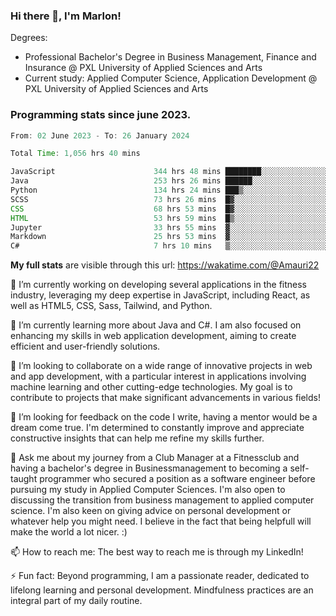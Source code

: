 
### Hi there 👋, I'm Marlon!

Degrees: 
- Professional Bachelor's Degree in Business Management, Finance and Insurance @ PXL University of Applied Sciences and Arts
- Current study: Applied Computer Science, Application Development @ PXL University of Applied Sciences and Arts

### Programming stats since june 2023.
<!--START_SECTION:waka-->

```java
From: 02 June 2023 - To: 26 January 2024

Total Time: 1,056 hrs 40 mins

JavaScript                      344 hrs 48 mins ████████░░░░░░░░░░░░░░░░░   32.55 %
Java                            253 hrs 26 mins ██████░░░░░░░░░░░░░░░░░░░   23.93 %
Python                          134 hrs 24 mins ███▒░░░░░░░░░░░░░░░░░░░░░   12.69 %
SCSS                            73 hrs 26 mins  █▓░░░░░░░░░░░░░░░░░░░░░░░   06.93 %
CSS                             68 hrs 53 mins  █▓░░░░░░░░░░░░░░░░░░░░░░░   06.50 %
HTML                            53 hrs 59 mins  █▒░░░░░░░░░░░░░░░░░░░░░░░   05.10 %
Jupyter                         33 hrs 55 mins  ▓░░░░░░░░░░░░░░░░░░░░░░░░   03.20 %
Markdown                        25 hrs 53 mins  ▓░░░░░░░░░░░░░░░░░░░░░░░░   02.44 %
C#                              7 hrs 10 mins   ▒░░░░░░░░░░░░░░░░░░░░░░░░   00.68 %
```

<!--END_SECTION:waka-->
**My full stats** are visible through this url: https://wakatime.com/@Amauri22



🔭 I’m currently working on developing several applications in the fitness industry, leveraging my deep expertise in JavaScript, including React, as well as HTML5, CSS, Sass, Tailwind, and Python.

🌱 I’m currently learning more about Java and C#. I am also focused on enhancing my skills in web application development, aiming to create efficient and user-friendly solutions.

👯 I’m looking to collaborate on a wide range of innovative projects in web and app development, with a particular interest in applications involving machine learning and other cutting-edge technologies. My goal is to contribute to projects that make significant advancements in various fields!

🤔 I’m looking for feedback on the code I write, having a mentor would be a dream come true. I'm determined to constantly improve and appreciate constructive insights that can help me refine my skills further.

💬 Ask me about my journey from a Club Manager at a Fitnessclub and having a bachelor's degree in Businessmanagement to becoming a self-taught programmer who secured a position as a software engineer before pursuing my study in Applied Computer Sciences. I'm also open to discussing the transition from business management to applied computer science. I'm also keen on giving advice on personal development or whatever help you might need. I believe in the fact that being helpfull will make the world a lot nicer. :)

📫 How to reach me: The best way to reach me is through my LinkedIn!

⚡ Fun fact: Beyond programming, I am a passionate reader, dedicated to lifelong learning and personal development. Mindfulness practices are an integral part of my daily routine.



